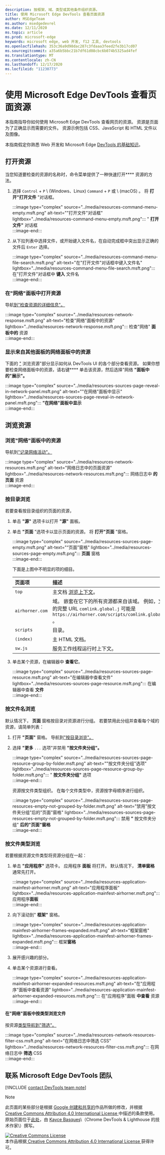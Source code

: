 ```yaml
---
description: 按框架、域、类型或其他条件组织资源。
title: 使用 Microsoft Edge DevTools 查看页面资源
author: MSEdgeTeam
ms.author: msedgedevrel
ms.date: 12/11/2020
ms.topic: article
ms.prod: microsoft-edge
keywords: microsoft edge, web 开发, f12 工具, devtools
ms.openlocfilehash: 353c36a9d98dac287c3fdaaa3feed2fe3b17cd07
ms.sourcegitcommit: a35a6b5bbc21b7df61d08cbc6b074b5325ad4fef
ms.translationtype: MT
ms.contentlocale: zh-CN
ms.lasthandoff: 12/17/2020
ms.locfileid: "11230773"
---
```

<!-- Copyright Kayce Basques 

   Licensed under the Apache License, Version 2.0 (the "License");
   you may not use this file except in compliance with the License.
   You may obtain a copy of the License at

       https://www.apache.org/licenses/LICENSE-2.0

   Unless required by applicable law or agreed to in writing, software
   distributed under the License is distributed on an "AS IS" BASIS,
   WITHOUT WARRANTIES OR CONDITIONS OF ANY KIND, either express or implied.
   See the License for the specific language governing permissions and
   limitations under the License.  -->  

# 使用 Microsoft Edge DevTools 查看页面资源  

  

本指南指导你如何使用 Microsoft Edge DevTools 查看网页的资源。  资源是页面为了正确显示而需要的文件。  资源示例包括 CSS、JavaScript 和 HTML 文件以及图像。  

本指南假定你熟悉 Web 开发和 Microsoft Edge [][MDNLearnWebDevelopment] [DevTools 的基础知识][MicrosoftEdgeDevTools]。  

## 打开资源  

当您知道要检查的资源的名称时，命令菜单提供了一种快速打开**** 资源的方法。  

1.  选择 `Control` + `P` \ (Windows、Linux\) `Command` + `P` 或 \ (macOS\) 。  将 **打开"打开文件** "对话框。  
    
    :::image type="complex" source="../media/resources-command-menu-empty.msft.png" alt-text=""打开文件"对话框" lightbox="../media/resources-command-menu-empty.msft.png":::
       " **打开文件"** 对话框  
    :::image-end:::  
    
1.  从下拉列表中选择文件，或开始键入文件名，在自动完成框中突出显示正确的文件后 `Enter` 选择。  
    
    :::image type="complex" source="../media/resources-command-menu-file-search.msft.png" alt-text="在"打开文件"对话框中键入文件名" lightbox="../media/resources-command-menu-file-search.msft.png":::
       在"打开文件"对话框中 **键入** 文件名  
    :::image-end:::  
    
### 在"网络"面板中打开资源  

导航[到"检查资源的详细信息"。][DevtoolsNetworkInspectDetailsResource]  

:::image type="complex" source="../media/resources-network-response.msft.png" alt-text="检查"网络"面板中的资源" lightbox="../media/resources-network-response.msft.png":::
   检查"网络" **面板中的** 资源  
:::image-end:::  

### 显示来自其他面板的网络面板中的资源  

下面的 ["](#browse-resources) 浏览资源"部分显示如何从 DevTools UI 的各个部分查看资源。  如果你想要检查网络面板中的资源，请右键**** 单击该资源，然后选择"网络 **"面板中的"展示"。**  

:::image type="complex" source="../media/resources-sources-page-reveal-in-network-panel.msft.png" alt-text=""在网络"面板中显示" lightbox="../media/resources-sources-page-reveal-in-network-panel.msft.png":::
   **"在网络"面板中显示**  
:::image-end:::  

## 浏览资源  

### 浏览"网络"面板中的资源  

导航到["记录网络活动"。][DevtoolsNetworkLogActivity]  

:::image type="complex" source="../media/resources-network-resources.msft.png" alt-text="网络日志中的页面资源" lightbox="../media/resources-network-resources.msft.png":::
   网络日志中 **的页面** 资源  
:::image-end:::  

### 按目录浏览  

若要查看按目录组织的页面的资源，  

1.  单击 **"源"** 选项卡以打开 **"源"** 面板。  
1.  单击 **"页面** "选项卡以显示页面的资源。  将 **打开"页面** "窗格。  
    
    :::image type="complex" source="../media/resources-sources-page-empty.msft.png" alt-text="“页面”窗格" lightbox="../media/resources-sources-page-empty.msft.png":::
       **页面** 窗格  
    :::image-end:::  
    
    下面是上图中不明显的项的细目。  
    
    | 页面项 | 描述 |  
    |:--- |:--- |  
    | `top` | 主文档 [浏览上下文][MDNInlineFrame]。 |  
    | `airhorner.com` | 域。  嵌套在它下的所有资源都来自该域。  例如，文件的完整 URL `comlink.global.j` 可能是 `https://airhorner.com/scripts/comlink.global.js` 。 |  
    | `scripts` | 目录。 |  
    | `(index)` | 主 HTML 文档。 |  
    | `sw.js` | 服务工作线程运行时上下文。 |  
    
1.  单击某个资源，在编辑器中 **查看它**。  
    
    :::image type="complex" source="../media/resources-sources-page-resource.msft.png" alt-text="在编辑器中查看文件" lightbox="../media/resources-sources-page-resource.msft.png":::
       在编辑器中查看 **文件**  
    :::image-end:::  
    
### 按文件名浏览  

默认情况下， **页面** 窗格按目录对资源进行分组。  若要禁用此分组并查看每个域的资源，请简单列表：  

1.  打开 **"页面"** 窗格。  导航到["按目录浏览"。](#browse-by-directory)  
1.  选择 **"更多** `...` 选项"并禁用 **"按文件夹分组"。**  
    
    :::image type="complex" source="../media/resources-sources-page-resource-group-by-folder.msft.png" alt-text=""按文件夹分组"选项" lightbox="../media/resources-sources-page-resource-group-by-folder.msft.png":::
       " **按文件夹分组"** 选项  
    :::image-end:::  
    
    资源按文件类型组织。  在每个文件类型中，资源按字母顺序进行组织。  
    
    :::image type="complex" source="../media/resources-sources-page-resources-empty-not-grouped-by-folder.msft.png" alt-text="禁用"按文件夹分组"后的"页面"窗格" lightbox="../media/resources-sources-page-resources-empty-not-grouped-by-folder.msft.png":::
       禁用 **"** 按文件夹分组" **后的"页面"窗格**  
    :::image-end:::  
    
### 按文件类型浏览  

若要根据资源文件类型将资源分组在一起：  

1.  单击 **"应用程序"** 选项卡。 应用程序 **面板** 将打开。  默认情况下， **清单窗格** 通常先打开。  
    
    :::image type="complex" source="../media/resources-application-mainfest-airhorner.msft.png" alt-text="应用程序面板" lightbox="../media/resources-application-mainfest-airhorner.msft.png":::
       应用程序**面板**  
    :::image-end:::  
    
1.  向下滚动到" **框架"** 窗格。  
    
    :::image type="complex" source="../media/resources-application-mainfest-airhorner-frames-expanded.msft.png" alt-text="框架窗格" lightbox="../media/resources-application-mainfest-airhorner-frames-expanded.msft.png":::
       框架**窗格**  
    :::image-end:::  
    
1.  展开感兴趣的部分。  
1.  单击某个资源进行查看。  
    
    :::image type="complex" source="../media/resources-application-mainfest-airhorner-expanded-resources.msft.png" alt-text="在"应用程序"面板中查看资源" lightbox="../media/resources-application-mainfest-airhorner-expanded-resources.msft.png":::
       在"应用程序"面板 **中查看** 资源  
    :::image-end:::  
    
#### 在"网络"面板中按类型浏览文件  

按资源[类型导航到"筛选"。][DevtoolsNetworkFilterByResourceType]  

:::image type="complex" source="../media/resources-network-resources-filter-css.msft.png" alt-text="在网络日志中筛选 CSS" lightbox="../media/resources-network-resources-filter-css.msft.png":::
   在网络日志中 **筛选** CSS  
:::image-end:::  

## 联系 Microsoft Edge DevTools 团队  

[!INCLUDE [contact DevTools team note](../includes/contact-devtools-team-note.md)]  

<!-- links -->  

[MicrosoftEdgeDevTools]: ../../devtools-guide-chromium/index.md "Microsoft Edge (Chromium) 开发人员工具 |Microsoft Docs"  
[DevtoolsNetworkFilterByResourceType]: ../network/index.md#filter-by-resource-type "按资源类型筛选 - 检查 Microsoft Edge DevTools 中的网络活动 |Microsoft Docs"  
[DevtoolsNetworkInspectDetailsResource]: ../network/index.md#inspect-the-details-of-the-resource "检查资源的详细信息 - 检查 Microsoft Edge DevTools 中的网络活动 |Microsoft Docs"  
[DevtoolsNetworkLogActivity]: ../network/index.md#log-network-activity "日志网络活动 - 检查 Microsoft Edge DevTools 中的网络活动 |Microsoft Docs"  

[MDNInlineFrame]: https://developer.mozilla.org/docs/Web/HTML/Element/iframe "<iframe>：Inline Frame 元素 |MDN"  
[MDNLearnWebDevelopment]: https://developer.mozilla.org/docs/Learn "了解 Web 开发 |MDN"  

> [!NOTE]
> 此页面的某些部分是根据 [Google 创建和共享的][GoogleSitePolicies]作品所做的修改，并根据[ Creative Commons Attribution 4.0 International License ][CCA4IL]中描述的条款使用。  
> 原始页面位于[此处](https://developers.google.com/web/tools/chrome-devtools/resources/index)，由 [Kayce Basques][KayceBasques]\（Chrome DevTools \& Lighthouse 的技术作家\）撰写。  

[![Creative Commons License][CCby4Image]][CCA4IL]  
本作品根据[ Creative Commons Attribution 4.0 International License ][CCA4IL]获得许可。  

[CCA4IL]: https://creativecommons.org/licenses/by/4.0  
[CCby4Image]: https://i.creativecommons.org/l/by/4.0/88x31.png  
[GoogleSitePolicies]: https://developers.google.com/terms/site-policies  
[KayceBasques]: https://developers.google.com/web/resources/contributors/kaycebasques  
